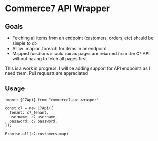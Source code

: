 # Commerce7 API Wrapper

## Goals

- Fetching all items from an endpoint (customers, orders, etc) should be simple to do
- Allow .map or .foreach for items in an endpoint
- Mapped functions should run as pages are returned from the C7 API without having to fetch all pages first

This is a work in progress. I will be adding support for API endpoints as I need them. Pull requests are appreciated. 

## Usage

```
import {C7Api} from "commerce7-api-wrapper"

const c7 = new C7Api({
  tenant: c7_tenant,
  username: c7_username,
  password: c7_password,
});

Promise.all(c7.customers.map)
```
